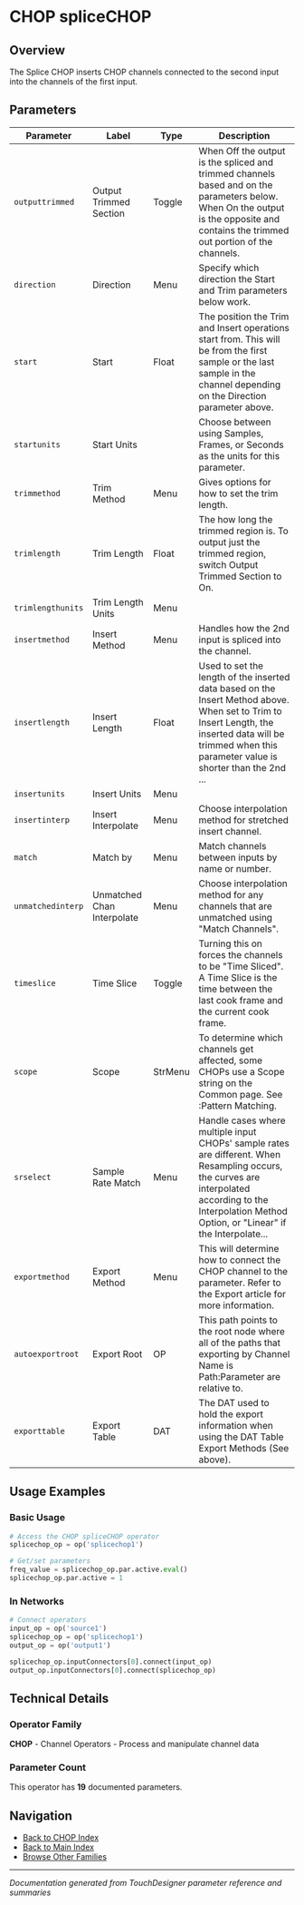 # CHOP spliceCHOP

## Overview

The Splice CHOP inserts CHOP channels connected to the second input into the channels of the first input.

## Parameters

| Parameter | Label | Type | Description |
|-----------|-------|------|-------------|
| `outputtrimmed` | Output Trimmed Section | Toggle | When Off the output is the spliced and trimmed channels based and on the parameters below. When On the output is the opposite and contains the trimmed out portion of the channels. |
| `direction` | Direction | Menu | Specify which direction the Start and Trim parameters below work. |
| `start` | Start | Float | The position the Trim and Insert operations start from. This will be from the first sample or the last sample in the channel depending on the Direction parameter above. |
| `startunits` | Start Units |  | Choose between using Samples, Frames, or Seconds as the units for this parameter. |
| `trimmethod` | Trim Method | Menu | Gives options for how to set the trim length. |
| `trimlength` | Trim Length | Float | The how long the trimmed region is. To output just the trimmed region, switch Output Trimmed Section to On. |
| `trimlengthunits` | Trim Length Units | Menu |  |
| `insertmethod` | Insert Method | Menu | Handles how the 2nd input is spliced into the channel. |
| `insertlength` | Insert Length | Float | Used to set the length of the inserted data based on the Insert Method above. When set to Trim to Insert Length, the inserted data will be trimmed when this parameter value is shorter than the 2nd ... |
| `insertunits` | Insert Units | Menu |  |
| `insertinterp` | Insert Interpolate | Menu | Choose interpolation method for stretched insert channel. |
| `match` | Match by | Menu | Match channels between inputs by name or number. |
| `unmatchedinterp` | Unmatched Chan Interpolate | Menu | Choose interpolation method for any channels that are unmatched using "Match Channels". |
| `timeslice` | Time Slice | Toggle | Turning this on forces the channels to be "Time Sliced".  A Time Slice is the time between the last cook frame and the current cook frame. |
| `scope` | Scope | StrMenu | To determine which channels get affected, some CHOPs use a Scope string on the Common page. See :Pattern Matching. |
| `srselect` | Sample Rate Match | Menu | Handle cases where multiple input CHOPs' sample rates are different. When Resampling occurs, the curves are interpolated according to the Interpolation Method Option, or "Linear" if the Interpolate... |
| `exportmethod` | Export Method | Menu | This will determine how to connect the CHOP channel to the parameter. Refer to the Export article for more information. |
| `autoexportroot` | Export Root | OP | This path points to the root node where all of the paths that exporting by Channel Name is Path:Parameter are relative to. |
| `exporttable` | Export Table | DAT | The DAT used to hold the export information when using the DAT Table Export Methods (See above). |

## Usage Examples

### Basic Usage

```python
# Access the CHOP spliceCHOP operator
splicechop_op = op('splicechop1')

# Get/set parameters
freq_value = splicechop_op.par.active.eval()
splicechop_op.par.active = 1
```

### In Networks

```python
# Connect operators
input_op = op('source1')
splicechop_op = op('splicechop1')
output_op = op('output1')

splicechop_op.inputConnectors[0].connect(input_op)
output_op.inputConnectors[0].connect(splicechop_op)
```

## Technical Details

### Operator Family

**CHOP** - Channel Operators - Process and manipulate channel data

### Parameter Count

This operator has **19** documented parameters.

## Navigation

- [Back to CHOP Index](../CHOP/CHOP_INDEX.md)
- [Back to Main Index](../OPERATORS_INDEX.md)
- [Browse Other Families](../OPERATORS_INDEX.md#quick-navigation)

---
*Documentation generated from TouchDesigner parameter reference and summaries*
